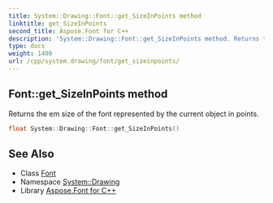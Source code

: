 ```yaml
---
title: System::Drawing::Font::get_SizeInPoints method
linktitle: get_SizeInPoints
second_title: Aspose.Font for C++
description: 'System::Drawing::Font::get_SizeInPoints method. Returns the em size of the font represented by the current object in points in C++.'
type: docs
weight: 1400
url: /cpp/system.drawing/font/get_sizeinpoints/
---
```

## Font::get_SizeInPoints method


Returns the em size of the font represented by the current object in points.

```cpp
float System::Drawing::Font::get_SizeInPoints()
```

## See Also

* Class [Font](../)
* Namespace [System::Drawing](../../)
* Library [Aspose.Font for C++](../../../)
